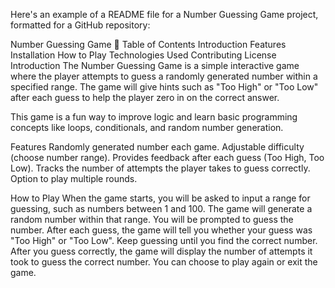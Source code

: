 
Here's an example of a README file for a Number Guessing Game project, formatted for a GitHub repository:

Number Guessing Game 🎯
Table of Contents
Introduction
Features
Installation
How to Play
Technologies Used
Contributing
License
Introduction
The Number Guessing Game is a simple interactive game where the player attempts to guess a randomly generated number within a specified range. The game will give hints such as "Too High" or "Too Low" after each guess to help the player zero in on the correct answer.

This game is a fun way to improve logic and learn basic programming concepts like loops, conditionals, and random number generation.

Features
Randomly generated number each game.
Adjustable difficulty (choose number range).
Provides feedback after each guess (Too High, Too Low).
Tracks the number of attempts the player takes to guess correctly.
Option to play multiple rounds.

How to Play
When the game starts, you will be asked to input a range for guessing, such as numbers between 1 and 100.
The game will generate a random number within that range.
You will be prompted to guess the number.
After each guess, the game will tell you whether your guess was "Too High" or "Too Low".
Keep guessing until you find the correct number.
After you guess correctly, the game will display the number of attempts it took to guess the correct number.
You can choose to play again or exit the game.
